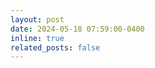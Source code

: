 ```yaml
---
layout: post
date: 2024-05-18 07:59:00-0400
inline: true
related_posts: false
---
```


<!--- Our paper "[Information Design and Pricing of Supply Competition in Lead-Selling Platforms](https://papers.ssrn.com/sol3/papers.cfm?abstract_id=4872681)" has been accepted in EC 2024! :smile: -->

